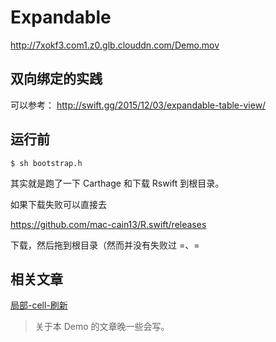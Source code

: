 # Expandable

http://7xokf3.com1.z0.glb.clouddn.com/Demo.mov

## 双向绑定的实践

可以参考： http://swift.gg/2015/12/03/expandable-table-view/

## 运行前

```
$ sh bootstrap.h
```

其实就是跑了一下 Carthage 和下载 Rswift 到根目录。

如果下载失败可以直接去

https://github.com/mac-cain13/R.swift/releases

下载，然后拖到根目录（然而并没有失败过 =、=

## 相关文章

[局部-cell-刷新](https://medium.com/@DianQK/局部-cell-刷新-ed9cd1a28910#.iywrf37zf)

> 关于本 Demo 的文章晚一些会写。
